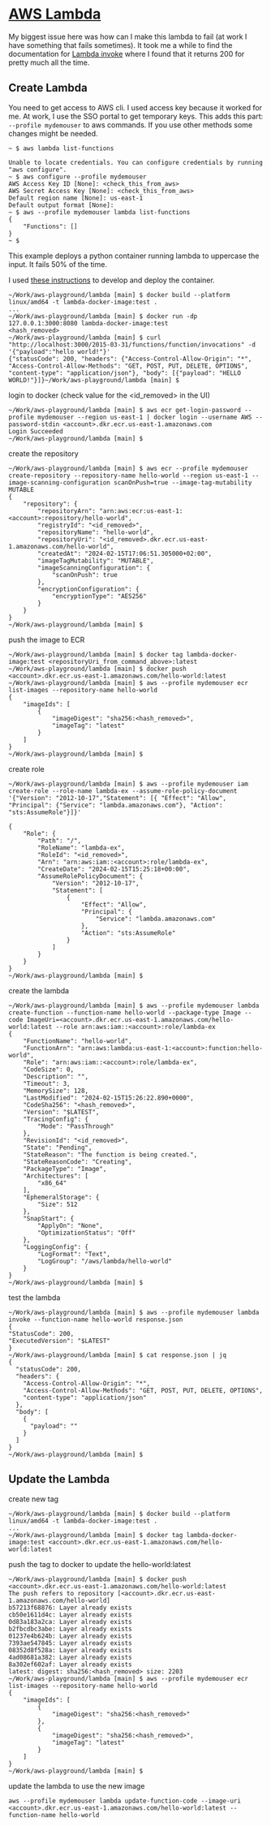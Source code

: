# [AWS Lambda](https://aws.amazon.com/pm/lambda/)

My biggest issue here was how can I make this lambda to fail (at work I have something that fails sometimes).
It took me a while to find the documentation for
[Lambda invoke](https://docs.aws.amazon.com/cli/latest/reference/lambda/invoke.html) where I found that it returns 200
for pretty much all the time.

## Create Lambda

You need to get access to AWS cli. I used access key because it worked for me. At work, I use the SSO portal to get
temporary keys. This adds this part: `--profile mydemouser` to aws commands.
If you use other methods some changes might be needed.

```
~ $ aws lambda list-functions

Unable to locate credentials. You can configure credentials by running "aws configure".
~ $ aws configure --profile mydemouser
AWS Access Key ID [None]: <check_this_from_aws>
AWS Secret Access Key [None]: <check_this_from_aws>
Default region name [None]: us-east-1
Default output format [None]:
~ $ aws --profile mydemouser lambda list-functions
{
    "Functions": []
}
~ $
```

This example deploys a python container running lambda to uppercase the input. It fails 50% of the time.

I used [these instructions](https://docs.aws.amazon.com/lambda/latest/dg/python-image.html#python-image-instructions)
to develop and deploy the container.

```
~/Work/aws-playground/lambda [main] $ docker build --platform linux/amd64 -t lambda-docker-image:test .
...
~/Work/aws-playground/lambda [main] $ docker run -dp 127.0.0.1:3000:8080 lambda-docker-image:test
<hash_removed>
~/Work/aws-playground/lambda [main] $ curl "http://localhost:3000/2015-03-31/functions/function/invocations" -d '{"payload":"hello world!"}'
{"statusCode": 200, "headers": {"Access-Control-Allow-Origin": "*", "Access-Control-Allow-Methods": "GET, POST, PUT, DELETE, OPTIONS", "content-type": "application/json"}, "body": [{"payload": "HELLO WORLD!"}]}~/Work/aws-playground/lambda [main] $ 
```

login to docker (check value for the <id_removed> in the UI)

```
~/Work/aws-playground/lambda [main] $ aws ecr get-login-password --profile mydemouser --region us-east-1 | docker login --username AWS --password-stdin <account>.dkr.ecr.us-east-1.amazonaws.com
Login Succeeded
~/Work/aws-playground/lambda [main] $
```

create the repository

```
~/Work/aws-playground/lambda [main] $ aws ecr --profile mydemouser create-repository --repository-name hello-world --region us-east-1 --image-scanning-configuration scanOnPush=true --image-tag-mutability MUTABLE
{
    "repository": {
        "repositoryArn": "arn:aws:ecr:us-east-1:<account>:repository/hello-world",
        "registryId": "<id_removed>",
        "repositoryName": "hello-world",
        "repositoryUri": "<id_removed>.dkr.ecr.us-east-1.amazonaws.com/hello-world",
        "createdAt": "2024-02-15T17:06:51.305000+02:00",
        "imageTagMutability": "MUTABLE",
        "imageScanningConfiguration": {
            "scanOnPush": true
        },
        "encryptionConfiguration": {
            "encryptionType": "AES256"
        }
    }
}
~/Work/aws-playground/lambda [main] $
```

push the image to ECR

```
~/Work/aws-playground/lambda [main] $ docker tag lambda-docker-image:test <repositoryUri_from_command_above>:latest
~/Work/aws-playground/lambda [main] $ docker push <account>.dkr.ecr.us-east-1.amazonaws.com/hello-world:latest
~/Work/aws-playground/lambda [main] $ aws --profile mydemouser ecr list-images --repository-name hello-world
{
    "imageIds": [
        {
            "imageDigest": "sha256:<hash_removed>",
            "imageTag": "latest"
        }
    ]
}
~/Work/aws-playground/lambda [main] $
```

create role

```
~/Work/aws-playground/lambda [main] $ aws --profile mydemouser iam create-role --role-name lambda-ex --assume-role-policy-document '{"Version": "2012-10-17","Statement": [{ "Effect": "Allow", "Principal": {"Service": "lambda.amazonaws.com"}, "Action": "sts:AssumeRole"}]}'

{
    "Role": {
        "Path": "/",
        "RoleName": "lambda-ex",
        "RoleId": "<id_removed>",
        "Arn": "arn:aws:iam::<account>:role/lambda-ex",
        "CreateDate": "2024-02-15T15:25:18+00:00",
        "AssumeRolePolicyDocument": {
            "Version": "2012-10-17",
            "Statement": [
                {
                    "Effect": "Allow",
                    "Principal": {
                        "Service": "lambda.amazonaws.com"
                    },
                    "Action": "sts:AssumeRole"
                }
            ]
        }
    }
}
~/Work/aws-playground/lambda [main] $
```

create the lambda

```
~/Work/aws-playground/lambda [main] $ aws --profile mydemouser lambda create-function --function-name hello-world --package-type Image --code ImageUri=<account>.dkr.ecr.us-east-1.amazonaws.com/hello-world:latest --role arn:aws:iam::<account>:role/lambda-ex
{
    "FunctionName": "hello-world",
    "FunctionArn": "arn:aws:lambda:us-east-1:<account>:function:hello-world",
    "Role": "arn:aws:iam::<account>:role/lambda-ex",
    "CodeSize": 0,
    "Description": "",
    "Timeout": 3,
    "MemorySize": 128,
    "LastModified": "2024-02-15T15:26:22.890+0000",
    "CodeSha256": "<hash_removed>",
    "Version": "$LATEST",
    "TracingConfig": {
        "Mode": "PassThrough"
    },
    "RevisionId": "<id_removed>",
    "State": "Pending",
    "StateReason": "The function is being created.",
    "StateReasonCode": "Creating",
    "PackageType": "Image",
    "Architectures": [
        "x86_64"
    ],
    "EphemeralStorage": {
        "Size": 512
    },
    "SnapStart": {
        "ApplyOn": "None",
        "OptimizationStatus": "Off"
    },
    "LoggingConfig": {
        "LogFormat": "Text",
        "LogGroup": "/aws/lambda/hello-world"
    }
}
~/Work/aws-playground/lambda [main] $
```

test the lambda

```
~/Work/aws-playground/lambda [main] $ aws --profile mydemouser lambda invoke --function-name hello-world response.json
{
"StatusCode": 200,
"ExecutedVersion": "$LATEST"
}
~/Work/aws-playground/lambda [main] $ cat response.json | jq
{
  "statusCode": 200,
  "headers": {
    "Access-Control-Allow-Origin": "*",
    "Access-Control-Allow-Methods": "GET, POST, PUT, DELETE, OPTIONS",
    "content-type": "application/json"
  },
  "body": [
    {
      "payload": ""
    }
  ]
}
~/Work/aws-playground/lambda [main] $
```

## Update the Lambda

create new tag

```
~/Work/aws-playground/lambda [main] $ docker build --platform linux/amd64 -t lambda-docker-image:test .
...
~/Work/aws-playground/lambda [main] $ docker tag lambda-docker-image:test <account>.dkr.ecr.us-east-1.amazonaws.com/hello-world:latest
```

push the tag to docker to update the hello-world:latest

```
~/Work/aws-playground/lambda [main] $ docker push <account>.dkr.ecr.us-east-1.amazonaws.com/hello-world:latest
The push refers to repository [<account>.dkr.ecr.us-east-1.amazonaws.com/hello-world]
b57213f68876: Layer already exists
cb50e1611d4c: Layer already exists
0d83a183a2ca: Layer already exists
b2fbcdbc3abe: Layer already exists
01237e4b624b: Layer already exists
7393ae547845: Layer already exists
08352d8f528a: Layer already exists
4ad08681a382: Layer already exists
8a302ef602af: Layer already exists
latest: digest: sha256:<hash_removed> size: 2203
~/Work/aws-playground/lambda [main] $ aws --profile mydemouser ecr list-images --repository-name hello-world
{
    "imageIds": [
        {
            "imageDigest": "sha256:<hash_removed>"
        },
        {
            "imageDigest": "sha256:<hash_removed>",
            "imageTag": "latest"
        }
    ]
}
~/Work/aws-playground/lambda [main] $
```

update the lambda to use the new image

```
aws --profile mydemouser lambda update-function-code --image-uri <account>.dkr.ecr.us-east-1.amazonaws.com/hello-world:latest --function-name hello-world
```